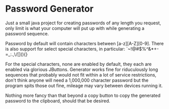 # Password Generator

Just a small java project for creating passwords of any length you request, only limit is what your computer will put up with while generating a password sequence.

Password by default will contain characters between [a-z][A-Z][0-9].
There is also support for select special characters, in particular: `~!@#$%^&*+-=_:.,\\/\[\]\(\)\{\}

For the special characters, none are enabled by default, they each are enabled via glorious JButtons.
Generator works fine for riduculously long sequences that probably would not fit within a lot of service restrictions, don't think anyone will need a 1,000,000 character password but the program spits those out fine, mileage may vary between devices running it.

Nothing more fancy than that beyond a copy button to copy the generated password to the clipboard, should that be desired.
